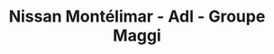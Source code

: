 ---
title: "Nissan Montélimar - Adl - Groupe Maggi"
url: /montelimar/nissan-montelimar-adl-groupe-maggi/
shop: voiture
---